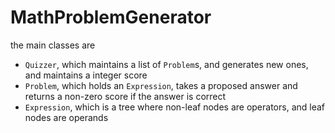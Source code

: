 # MathProblemGenerator

the main classes are 

 - `Quizzer`, which maintains a list of `Problem`s, and generates new ones, and maintains a integer score
 - `Problem`, which holds an `Expression`, takes a proposed answer and returns a non-zero score if the answer is correct
 - `Expression`, which is a tree where non-leaf nodes are operators, and leaf nodes are operands

